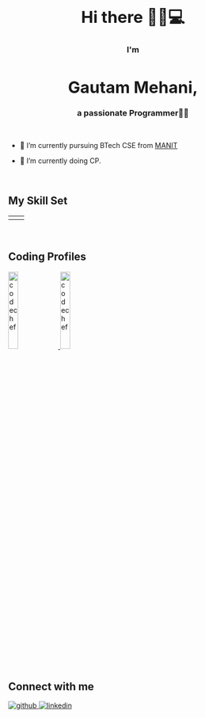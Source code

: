
  
### <div align="center"><h1> Hi there 👋👨💻</h1></div>  
### <div align="center"> I'm <h1> Gautam Mehani, </h1>a passionate Programmer👨‍💻</div>  
  <br/>

- 🔭 I’m currently pursuing BTech CSE from [MANIT](http://www.manit.ac.in/)  
  

- 🌱 I’m currently doing CP.  
  

<br/>  


## My Skill Set  
<table><tr><td valign="top" width="50%">





</td></tr></table>
<br/>  
<h2>Coding Profiles </h2>   
<div align="left">
<a href="https://www.codechef.com/users/gautammehani24" target="_blank">
<img src=https://cdn.codechef.com/sites/all/themes/abessive/cc-logo.png width=20% alt=codechef  />
</a>
 
<a href="https://codeforces.com/profile/GautamMehani" target="_blank">
<img src=https://codeforces.org/s/0/images/codeforces-sponsored-by-ton.png width=20% alt=codechef  />
</a>  
</div>  
<br/>
<h2>Connect with me</h2>  
<div align="left">
<a href="https://github.com/mehanig001" target="_blank">
<img src=https://img.shields.io/badge/github-%2324292e.svg?&style=for-the-badge&logo=github&logoColor=white alt=github style="margin-bottom: 5px;" />
</a>
<a href="https://www.linkedin.com/in/gautam-mehani-09360124b" target="_blank">
<img src=https://img.shields.io/badge/linkedin-%231E77B5.svg?&style=for-the-badge&logo=linkedin&logoColor=white alt=linkedin style="margin-bottom: 5px;" />
</a>  
</div>  
 
<br/>
